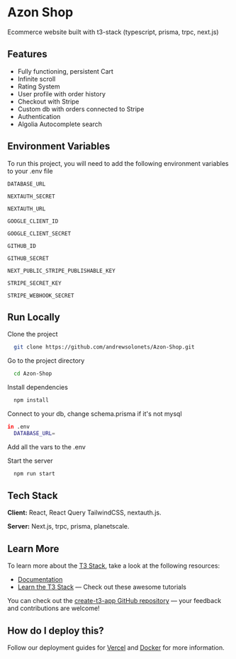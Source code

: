 
# Azon Shop

Ecommerce website built with t3-stack (typescript, prisma, trpc, next.js)


## Features

- Fully functioning, persistent Cart
- Infinite scroll 
- Rating System
- User profile with order history
- Checkout with Stripe
- Custom db with orders connected to Stripe
- Authentication
- Algolia Autocomplete search


## Environment Variables

To run this project, you will need to add the following environment variables to your .env file

`DATABASE_URL`

`NEXTAUTH_SECRET`

`NEXTAUTH_URL`

`GOOGLE_CLIENT_ID`

`GOOGLE_CLIENT_SECRET`

`GITHUB_ID`

`GITHUB_SECRET`

`NEXT_PUBLIC_STRIPE_PUBLISHABLE_KEY`

`STRIPE_SECRET_KEY`

`STRIPE_WEBHOOK_SECRET`


## Run Locally

Clone the project

```bash
  git clone https://github.com/andrewsolonets/Azon-Shop.git
```

Go to the project directory

```bash
  cd Azon-Shop
```

Install dependencies

```bash
  npm install
```


Connect to your db, change schema.prisma if it's not mysql

```bash
in .env
  DATABASE_URL=
```

Add all the vars to the .env
    
    

Start the server

```bash
  npm run start
```


## Tech Stack

**Client:** React, React Query TailwindCSS, nextauth.js.

**Server:** Next.js, trpc, prisma, planetscale.

## Learn More

To learn more about the [T3 Stack](https://create.t3.gg/), take a look at the following resources:

- [Documentation](https://create.t3.gg/)
- [Learn the T3 Stack](https://create.t3.gg/en/faq#what-learning-resources-are-currently-available) — Check out these awesome tutorials

You can check out the [create-t3-app GitHub repository](https://github.com/t3-oss/create-t3-app) — your feedback and contributions are welcome!

## How do I deploy this?

Follow our deployment guides for [Vercel](https://create.t3.gg/en/deployment/vercel) and [Docker](https://create.t3.gg/en/deployment/docker) for more information.
